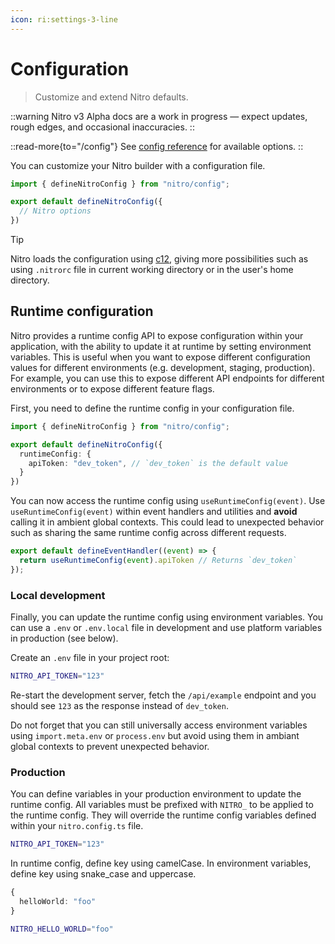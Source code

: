 ```yaml
---
icon: ri:settings-3-line
---
```


# Configuration

> Customize and extend Nitro defaults.

::warning
Nitro v3 Alpha docs are a work in progress — expect updates, rough edges, and occasional inaccuracies.
::

::read-more{to="/config"}
See [config reference](/config) for available options.
::

You can customize your Nitro builder with a configuration file.

```ts [nitro.config.ts]
import { defineNitroConfig } from "nitro/config";

export default defineNitroConfig({
  // Nitro options
})
```

> [!TIP]
> Nitro loads the configuration using [c12](https://github.com/unjs/c12), giving more  possibilities such as using `.nitrorc` file in current working directory or in the user's home directory.

## Runtime configuration

Nitro provides a runtime config API to expose configuration within your application, with the ability to update it at runtime by setting environment variables. This is useful when you want to expose different configuration values for different environments (e.g. development, staging, production). For example, you can use this to expose different API endpoints for different environments or to expose different feature flags.

First, you need to define the runtime config in your configuration file.

```ts [nitro.config.ts]
import { defineNitroConfig } from "nitro/config";

export default defineNitroConfig({
  runtimeConfig: {
    apiToken: "dev_token", // `dev_token` is the default value
  }
})
```

You can now access the runtime config using `useRuntimeConfig(event)`.  Use `useRuntimeConfig(event)` within event handlers and utilities and **avoid** calling it in ambient global contexts. This could lead to unexpected behavior such as sharing the same runtime config across different requests.


```ts [api/example.get.ts]
export default defineEventHandler((event) => {
  return useRuntimeConfig(event).apiToken // Returns `dev_token`
});
```

### Local development

Finally, you can update the runtime config using environment variables. You can use a `.env` or `.env.local` file in development and use platform variables in production (see below).

Create an `.env` file in your project root:

```bash [.env]
NITRO_API_TOKEN="123"
```

Re-start the development server, fetch the `/api/example` endpoint and you should see `123` as the response instead of `dev_token`.

Do not forget that you can still universally access environment variables using `import.meta.env` or `process.env` but avoid using them in ambiant global contexts to prevent unexpected behavior.

### Production

You can define variables in your production environment to update the runtime config. All variables must be prefixed with `NITRO_` to be applied to the runtime config. They will override the runtime config variables defined within your `nitro.config.ts` file.

```bash [.env]
NITRO_API_TOKEN="123"
```

In runtime config, define key using camelCase. In environment variables, define key using snake_case and uppercase.

```ts
{
  helloWorld: "foo"
}
```

```bash
NITRO_HELLO_WORLD="foo"
```
